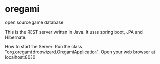 oregami
============================
open source game database

This is the REST server written in Java.
It uses spring boot, JPA and Hibernate.

How to start the Server:
Run the class "org.oregami.dropwizard.OregamiApplication".
Open your web browser at localhost:8080
